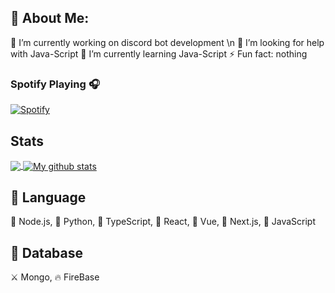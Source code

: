 ## 💫 About Me:
🔭 I’m currently working on discord bot development \n
🤝 I’m looking for help with Java-Script
🌱 I’m currently learning Java-Script
⚡ Fun fact: nothing

### Spotify Playing 🎧

[![Spotify](https://novatorem.bgstatic.vercel.app/api/spotify)](https://open.spotify.com/user/31olonwfwhw5hut7zxc45yemfhxm)

## Stats 
<a href="https://github.com/anuraghazra/github-readme-stats">
  <!-- Change the `github-readme-stats.anuraghazra1.vercel.app` to `github-readme-stats.vercel.app`  -->
  <img align="center" src="https://github-readme-stats.vercel.app/api/top-langs/?username=deverays&langs_count=8" />
</a>
<a href="https://github.com/anuraghazra/github-readme-stats">
  <img align="center" src="https://github-readme-stats.anuraghazra1.vercel.app/api?username=deverays&show_icons=true&line_height=27&include_all_commits=true" alt="My github stats" />
</a>

## 🧠 Language
📗 Node.js, 
📔 Python, 
📘 TypeScript, 
📕 React, 
📗 Vue, 
📙 Next.js, 
📒 JavaScript


## 🌌 Database
⚔️ Mongo, 
🔥 FireBase
